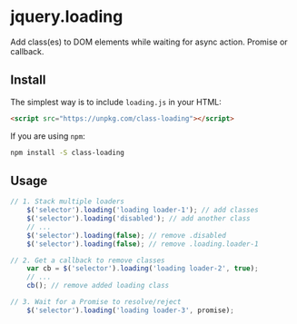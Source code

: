 # jquery.loading

Add class(es) to DOM elements while waiting for async action. Promise or callback.

## Install

The simplest way is to include `loading.js` in your HTML:

```html
<script src="https://unpkg.com/class-loading"></script>
```

If you are using `npm`:

```sh
npm install -S class-loading
```

## Usage

```js
// 1. Stack multiple loaders
  	$('selector').loading('loading loader-1'); // add classes
  	$('selector').loading('disabled'); // add another class
  	// ...
  	$('selector').loading(false); // remove .disabled
  	$('selector').loading(false); // remove .loading.loader-1

// 2. Get a callback to remove classes
  	var cb = $('selector').loading('loading loader-2', true);
  	// ...
  	cb(); // remove added loading class

// 3. Wait for a Promise to resolve/reject
  	$('selector').loading('loading loader-3', promise);
```
